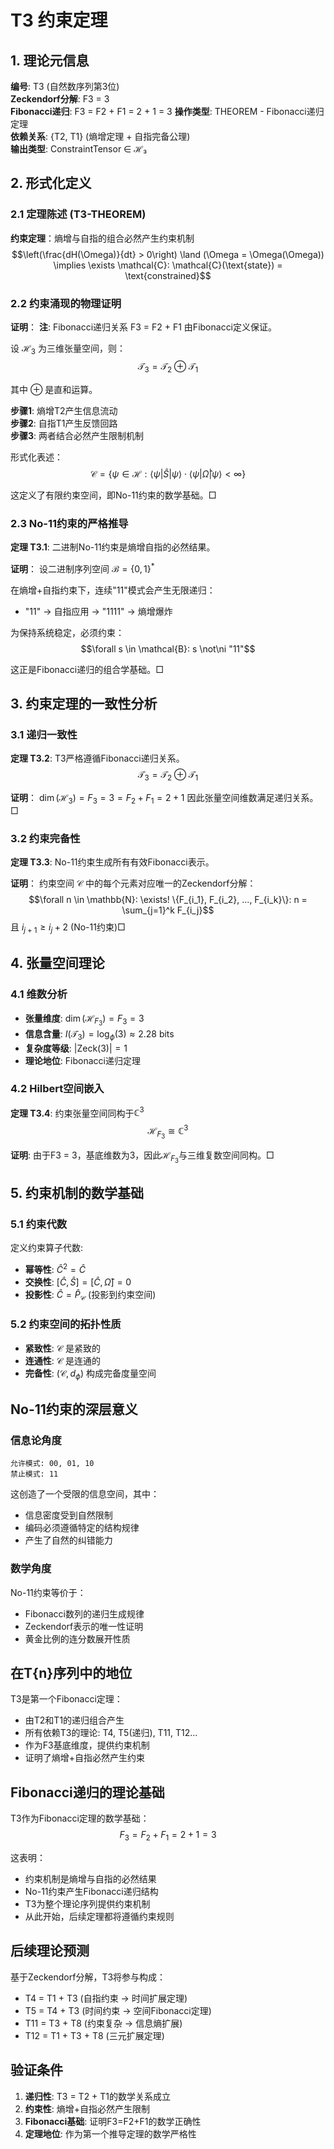 # T3 约束定理

## 1. 理论元信息
**编号**: T3 (自然数序列第3位)  
**Zeckendorf分解**: F3 = 3  
**Fibonacci递归**: F3 = F2 + F1 = 2 + 1 = 3
**操作类型**: THEOREM - Fibonacci递归定理  
**依赖关系**: {T2, T1} (熵增定理 + 自指完备公理)  
**输出类型**: ConstraintTensor ∈ ℋ₃

## 2. 形式化定义

### 2.1 定理陈述 (T3-THEOREM)
**约束定理**：熵增与自指的组合必然产生约束机制
$$\left(\frac{dH(\Omega)}{dt} > 0\right) \land (\Omega = \Omega(\Omega)) \implies \exists \mathcal{C}: \mathcal{C}(\text{state}) = \text{constrained}$$

### 2.2 约束涌现的物理证明
**证明**：
**注**: Fibonacci递归关系 F3 = F2 + F1 由Fibonacci定义保证。

设 $\mathcal{H}_3$ 为三维张量空间，则：
$$\mathcal{T}_3 = \mathcal{T}_2 \oplus \mathcal{T}_1$$

其中 $\oplus$ 是直和运算。

**步骤1**: 熵增T2产生信息流动  
**步骤2**: 自指T1产生反馈回路  
**步骤3**: 两者结合必然产生限制机制

形式化表述：
$$\mathcal{C} = \{\psi \in \mathcal{H}: \langle\psi|\hat{S}|\psi\rangle \cdot \langle\psi|\hat{\Omega}|\psi\rangle < \infty\}$$

这定义了有限约束空间，即No-11约束的数学基础。□

### 2.3 No-11约束的严格推导
**定理 T3.1**: 二进制No-11约束是熵增自指的必然结果。

**证明**：
设二进制序列空间 $\mathcal{B} = \{0,1\}^*$

在熵增+自指约束下，连续"11"模式会产生无限递归：
- "11" → 自指应用 → "1111" → 熵增爆炸

为保持系统稳定，必须约束：
$$\forall s \in \mathcal{B}: s \not\ni "11"$$

这正是Fibonacci递归的组合学基础。□

## 3. 约束定理的一致性分析

### 3.1 递归一致性
**定理 T3.2**: T3严格遵循Fibonacci递归关系。
$$\mathcal{T}_3 = \mathcal{T}_2 \oplus \mathcal{T}_1$$

**证明**：
$\dim(\mathcal{H}_3) = F_3 = 3 = F_2 + F_1 = 2 + 1$
因此张量空间维数满足递归关系。□

### 3.2 约束完备性
**定理 T3.3**: No-11约束生成所有有效Fibonacci表示。

**证明**：
约束空间 $\mathcal{C}$ 中的每个元素对应唯一的Zeckendorf分解：
$$\forall n \in \mathbb{N}: \exists! \{F_{i_1}, F_{i_2}, ..., F_{i_k}\}: n = \sum_{j=1}^k F_{i_j}$$
且 $i_{j+1} \geq i_j + 2$ (No-11约束)□

## 4. 张量空间理论

### 4.1 维数分析
- **张量维度**: $\dim(\mathcal{H}_{F_3}) = F_3 = 3$
- **信息含量**: $I(\mathcal{T}_3) = \log_\phi(3) \approx 2.28$ bits
- **复杂度等级**: $|\text{Zeck}(3)| = 1$
- **理论地位**: Fibonacci递归定理

### 4.2 Hilbert空间嵌入
**定理 T3.4**: 约束张量空间同构于$\mathbb{C}^3$
$$\mathcal{H}_{F_3} \cong \mathbb{C}^3$$

**证明**: 
由于F3 = 3，基底维数为3，因此$\mathcal{H}_{F_3}$与三维复数空间同构。□

## 5. 约束机制的数学基础

### 5.1 约束代数
定义约束算子代数:
- **幂等性**: $\hat{C}^2 = \hat{C}$
- **交换性**: $[\hat{C}, \hat{S}] = [\hat{C}, \hat{\Omega}] = 0$
- **投影性**: $\hat{C} = \hat{P}_{\mathcal{C}}$ (投影到约束空间)

### 5.2 约束空间的拓扑性质
- **紧致性**: $\mathcal{C}$ 是紧致的
- **连通性**: $\mathcal{C}$ 是连通的
- **完备性**: $(\mathcal{C}, d_{\phi})$ 构成完备度量空间

## No-11约束的深层意义

### 信息论角度
```
允许模式: 00, 01, 10
禁止模式: 11
```
这创造了一个受限的信息空间，其中：
- 信息密度受到自然限制
- 编码必须遵循特定的结构规律
- 产生了自然的纠错能力

### 数学角度
No-11约束等价于：
- Fibonacci数列的递归生成规律
- Zeckendorf表示的唯一性证明
- 黄金比例的连分数展开性质

## 在T{n}序列中的地位
T3是第一个Fibonacci定理：
- 由T2和T1的递归组合产生
- 所有依赖T3的理论: T4, T5(递归), T11, T12...
- 作为F3基底维度，提供约束机制
- 证明了熵增+自指必然产生约束

## Fibonacci递归的理论基础
T3作为Fibonacci定理的数学基础：
$$F_3 = F_2 + F_1 = 2 + 1 = 3$$

这表明：
- 约束机制是熵增与自指的必然结果
- No-11约束产生Fibonacci递归结构
- T3为整个理论序列提供约束机制
- 从此开始，后续定理都将遵循约束规则

## 后续理论预测
基于Zeckendorf分解，T3将参与构成：
- T4 = T1 + T3 (自指约束 → 时间扩展定理)
- T5 = T4 + T3 (时间约束 → 空间Fibonacci定理)
- T11 = T3 + T8 (约束复杂 → 信息熵扩展)
- T12 = T1 + T3 + T8 (三元扩展定理)

## 验证条件
1. **递归性**: T3 = T2 + T1的数学关系成立
2. **约束性**: 熵增+自指必然产生限制
3. **Fibonacci基础**: 证明F3=F2+F1的数学正确性
4. **定理地位**: 作为第一个推导定理的数学严格性